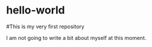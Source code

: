 # hello-world
#This is my very first repository

I am not going to write a bit about myself at this moment.
